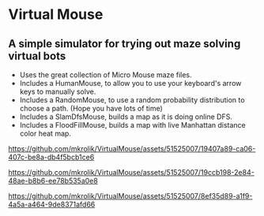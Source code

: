 # Virtual Mouse
## A simple simulator for trying out maze solving virtual bots

- Uses the great collection of Micro Mouse maze files.
- Includes a HumanMouse, to allow you to use your keyboard's arrow keys to manually solve.
- Includes a RandomMouse, to use a random probability distribution to choose a path. (Hope you have lots of time)
- Includes a SlamDfsMouse, builds a map as it is doing online DFS.
- Includes a FloodFillMouse, builds a map with live Manhattan distance color heat map.


https://github.com/mkrolik/VirtualMouse/assets/51525007/19407a89-ca06-407c-be8a-db4f5bcb1ce6


https://github.com/mkrolik/VirtualMouse/assets/51525007/19ccb198-2e84-48ae-b8b6-ee78b535a0e8


https://github.com/mkrolik/VirtualMouse/assets/51525007/8ef35d89-a1f9-4a5a-a464-9de8371afd66


